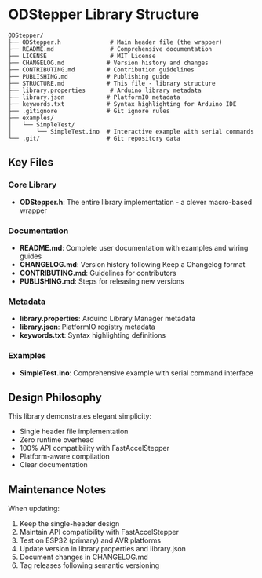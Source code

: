 # ODStepper Library Structure

```
ODStepper/
├── ODStepper.h              # Main header file (the wrapper)
├── README.md                # Comprehensive documentation
├── LICENSE                  # MIT License
├── CHANGELOG.md            # Version history and changes
├── CONTRIBUTING.md         # Contribution guidelines
├── PUBLISHING.md           # Publishing guide
├── STRUCTURE.md            # This file - library structure
├── library.properties       # Arduino library metadata
├── library.json            # PlatformIO metadata
├── keywords.txt            # Syntax highlighting for Arduino IDE
├── .gitignore              # Git ignore rules
├── examples/
│   └── SimpleTest/
│       └── SimpleTest.ino  # Interactive example with serial commands
└── .git/                   # Git repository data
```

## Key Files

### Core Library
- **ODStepper.h**: The entire library implementation - a clever macro-based wrapper

### Documentation
- **README.md**: Complete user documentation with examples and wiring guides
- **CHANGELOG.md**: Version history following Keep a Changelog format
- **CONTRIBUTING.md**: Guidelines for contributors
- **PUBLISHING.md**: Steps for releasing new versions

### Metadata
- **library.properties**: Arduino Library Manager metadata
- **library.json**: PlatformIO registry metadata
- **keywords.txt**: Syntax highlighting definitions

### Examples
- **SimpleTest.ino**: Comprehensive example with serial command interface

## Design Philosophy

This library demonstrates elegant simplicity:
- Single header file implementation
- Zero runtime overhead
- 100% API compatibility with FastAccelStepper
- Platform-aware compilation
- Clear documentation

## Maintenance Notes

When updating:
1. Keep the single-header design
2. Maintain API compatibility with FastAccelStepper
3. Test on ESP32 (primary) and AVR platforms
4. Update version in library.properties and library.json
5. Document changes in CHANGELOG.md
6. Tag releases following semantic versioning
